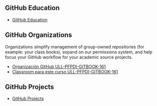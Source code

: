## GitHub Education
* [GitHub Education](https://education.github.community/)

## GitHub Organizations

Organizations simplify management of group-owned repositories (for example: your class books), expand on our permissions system, and help focus your GitHub workflow for your academic source projects.

* [Organización GitHub ULL-PFPDI-GITBOOK-161](https://github.com/orgs/ULL-PFPDI-GITBOOK-1617)
* [Classroom para este curso ULL-PFPDI-GITBOOK-161](https://classroom.github.com/classrooms/24248551-ull-pfpdi-gitbook-1617)
 
## GitHub Projects

* [GitHub Projects](githubprojects.md)
